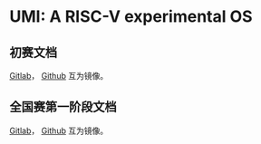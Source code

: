 # UMI: A RISC-V experimental OS

## 初赛文档

[Gitlab](https://gitlab.eduxiji.net/PLNTRY/OSKernel2023-umi/-/blob/comp1/README.md)，
[Github](https://github.com/js2xxx/umi/blob/comp1/README.md)
互为镜像。

## 全国赛第一阶段文档

[Gitlab](https://gitlab.eduxiji.net/PLNTRY/OSKernel2023-umi/-/blob/comp2/docs/index.md)，
[Github](https://github.com/js2xxx/umi/blob/comp2/docs/index.md)
互为镜像。